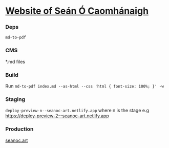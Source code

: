 [Website of Seán Ó Caomhánaigh](https://seanoc.art)
=============================

### Deps
`md-to-pdf`

### CMS 
*.md files

### Build
Run `md-to-pdf index.md --as-html --css 'html { font-size: 100%; }' -w`

### Staging
`deploy-preview-n--seanoc-art.netlify.app` where n is the stage e.g https://deploy-preview-2--seanoc-art.netlify.app

### Production
[seanoc.art](https://seanoc.art)
